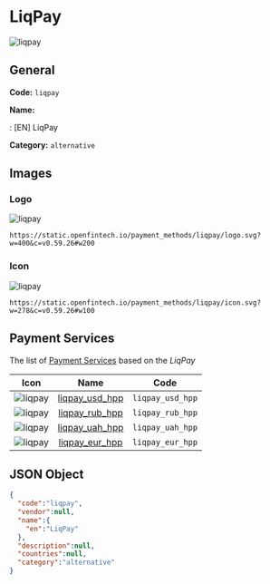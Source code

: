 
# LiqPay 
![liqpay](https://static.openfintech.io/payment_methods/liqpay/logo.svg?w=400&c=v0.59.26#w200)  

## General 
**Code:** `liqpay` 
 
**Name:** 
 
:	[EN] LiqPay 
 
**Category:** `alternative` 
 

## Images 

### Logo 
![liqpay](https://static.openfintech.io/payment_methods/liqpay/logo.svg?w=400&c=v0.59.26#w200)  

```
https://static.openfintech.io/payment_methods/liqpay/logo.svg?w=400&c=v0.59.26#w200
```  

### Icon 
![liqpay](https://static.openfintech.io/payment_methods/liqpay/icon.svg?w=278&c=v0.59.26#w100)  

```
https://static.openfintech.io/payment_methods/liqpay/icon.svg?w=278&c=v0.59.26#w100
```  

## Payment Services 
 
The list of [Payment Services](#) based on the _LiqPay_ 

|Icon|Name|Code| 
|:---:|:---:|:---:| 
|![liqpay](https://static.openfintech.io/payment_methods/liqpay/icon.svg?w=278&c=v0.59.26#w100) |[liqpay_usd_hpp](#)|`liqpay_usd_hpp`| 
|![liqpay](https://static.openfintech.io/payment_methods/liqpay/icon.svg?w=278&c=v0.59.26#w100) |[liqpay_rub_hpp](#)|`liqpay_rub_hpp`| 
|![liqpay](https://static.openfintech.io/payment_methods/liqpay/icon.svg?w=278&c=v0.59.26#w100) |[liqpay_uah_hpp](#)|`liqpay_uah_hpp`| 
|![liqpay](https://static.openfintech.io/payment_methods/liqpay/icon.svg?w=278&c=v0.59.26#w100) |[liqpay_eur_hpp](#)|`liqpay_eur_hpp`| 
 

## JSON Object 

```json
{
  "code":"liqpay",
  "vendor":null,
  "name":{
    "en":"LiqPay"
  },
  "description":null,
  "countries":null,
  "category":"alternative"
}
```  
